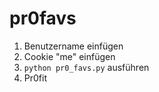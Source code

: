 # pr0favs

1. Benutzername einfügen
2. Cookie "me" einfügen
3. `python pr0_favs.py` ausführen
4. Pr0fit

